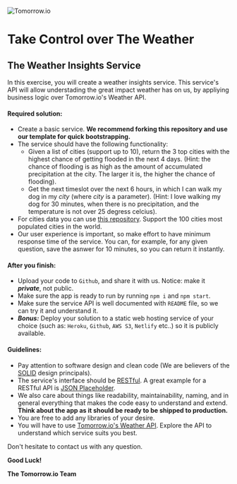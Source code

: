 ![Tomorrow.io](https://hypercast-assets.s3-us-west-2.amazonaws.com/img/Tomorrow_Logo.png "Tomorrow.io")

# Take Control over The Weather

## The Weather Insights Service

In this exercise, you will create a weather insights service. This service's API will allow understading the great impact weather has on us, by appliying business logic over Tomorrow.io's Weather API.

#### Required solution:

* Create a basic service. **We recommend forking this repository and use our template for quick bootstrapping.**
* The service should have the following functionality:
  * Given a list of cities (support up to 10), return the 3 top cities with the highest chance of getting flooded in the next 4 days. (Hint: the chance of flooding is as high as the amount of accumulated precipitation at the city. The larger it is, the higher the chance of flooding).
  * Get the next timeslot over the next 6 hours, in which I can walk my dog in my _city_ (where _city_ is a parameter). (Hint: I love walking my dog for 30 minutes, when there is no precipitation, and the temperature is not over 25 degress celcius).
* For cities data you can use [this repository](https://github.com/lutangar/cities.json). Support the 100 cities most populated cities in the world. 
* Our user experience is important, so make effort to have minimum response time of the service. You can, for example, for any given question, save the asnwer for 10 minutes, so you can return it instantly.

#### After you finish:

* Upload your code to `Github`, and share it with us. Notice: make it *__private__*, not public.
* Make sure the app is ready to run by running `npm i` and `npm start`.
* Make sure the service API is well documented with `README` file, so we can try it and understand it.
* *__Bonus:__* Deploy your solution to a static web hosting service of your choice (such as: `Heroku`, `Github`, `AWS S3`, `Netlify` etc..) so it is publicly available.

#### Guidelines:

* Pay attention to software design and clean code (We are believers of the [SOLID](https://en.wikipedia.org/wiki/SOLID) design principals). 
* The service's interface should be [RESTful](https://restfulapi.net/). A great example for a RESTful API is [JSON Placeholder](https://jsonplaceholder.typicode.com/guide.html).
* We also care about things like readability, maintainability, naming, and in general everything that makes the code easy to understand and extend. **Think about the app as it should be ready to be shipped to production.**
* You are free to add any libraries of your desire.
* You will have to use [Tomorrow.io's Weather API](https://www.tomorrow.io/weather-api). Explore the API to understand which service suits you best. 

Don't hesitate to contact us with any question.

**Good Luck!**

**The Tomorrow.io Team**
